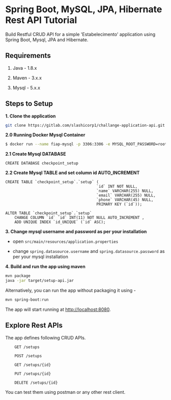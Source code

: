 # Spring Boot, MySQL, JPA, Hibernate Rest API Tutorial

Build Restful CRUD API for a simple 'Estabelecimento' application using Spring Boot, Mysql, JPA and Hibernate.

## Requirements

1. Java - 1.8.x

2. Maven - 3.x.x

3. Mysql - 5.x.x

## Steps to Setup

**1. Clone the application**

```bash
git clone https://gitlab.com/slashicorp1/challange-application-api.git
```

**2.0 Running Docker Mysql Container**

```bash
$ docker run --name fiap-mysql -p 3306:3306 -e MYSQL_ROOT_PASSWORD=root -d mysql
```

**2.1 Create Mysql DATABASE**

```mysql
CREATE DATABASE checkpoint_setup
```

**2.2 Create Mysql TABLE and set column id AUTO_INCREMENT**

```mysql
CREATE TABLE `checkpoint_setup`.`setup` (
                                        `id` INT NOT NULL,
                                        `name` VARCHAR(255) NULL,
                                        `email` VARCHAR(255) NULL,
                                        `phone` VARCHAR(45) NULL,
                                        PRIMARY KEY (`id`));

ALTER TABLE `checkpoint_setup`.`setup`
    CHANGE COLUMN `id` `id` INT(11) NOT NULL AUTO_INCREMENT ,
    ADD UNIQUE INDEX `id_UNIQUE` (`id` ASC);
```

**3. Change mysql username and password as per your installation**

+ open `src/main/resources/application.properties`

+ change `spring.datasource.username` and `spring.datasource.password` as per your mysql installation

**4. Build and run the app using maven**

```bash
mvn package
java -jar target/setup-api.jar
```

Alternatively, you can run the app without packaging it using -

```bash
mvn spring-boot:run
```

The app will start running at <http://localhost:8080>.

## Explore Rest APIs

The app defines following CRUD APIs.

```
    GET /setups
    
    POST /setups
    
    GET /setups/{id}
    
    PUT /setups/{id}
    
    DELETE /setups/{id}
```

You can test them using postman or any other rest client.

